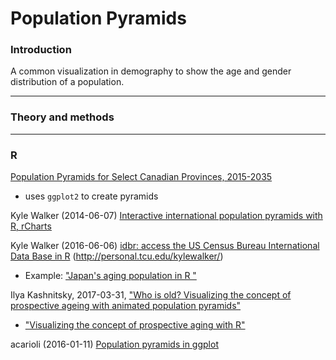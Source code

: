 # Population Pyramids

### Introduction

A common visualization in demography to show the age and gender distribution of a population.

---
### Theory and methods


---
### R

[Population Pyramids for Select Canadian Provinces, 2015-2035](https://github.com/atheriel/visualizations/tree/master/provincial-demography)

* uses `ggplot2` to create pyramids


Kyle Walker (2014-06-07) [Interactive international population pyramids with R, rCharts](https://walkerke.github.io/2014/06/rcharts-pyramids/)


Kyle Walker (2016-06-06) [idbr: access the US Census Bureau International Data Base in R](http://www.arilamstein.com/blog/2016/06/06/idbr-access-us-census-bureau-international-data-base-r/?utm_source=recurpost) (http://personal.tcu.edu/kylewalker/)

* Example: ["Japan's aging population in R "](http://urbandemographics.blogspot.ca/2016/03/japans-aging-population-in-r.html)


Ilya Kashnitsky, 2017-03-31, ["Who is old? Visualizing the concept of prospective ageing with animated population pyramids"](https://ikashnitsky.github.io/2017/who-is-old/)

* ["Visualizing the concept of prospective aging with R"](http://urbandemographics.blogspot.ca/2017/05/visualizing-concept-of-prospective.html)

acarioli (2016-01-11) [Population pyramids in ggplot](https://aledemogr.wordpress.com/2016/01/11/population-pyramids-in-ggplot/)
